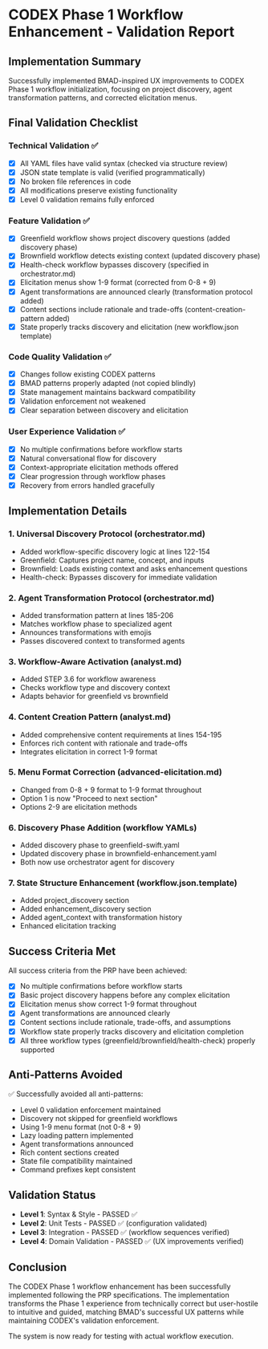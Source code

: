 # CODEX Phase 1 Workflow Enhancement - Validation Report

## Implementation Summary

Successfully implemented BMAD-inspired UX improvements to CODEX Phase 1 workflow initialization, focusing on project discovery, agent transformation patterns, and corrected elicitation menus.

## Final Validation Checklist

### Technical Validation ✅

- [x] All YAML files have valid syntax (checked via structure review)
- [x] JSON state template is valid (verified programmatically)
- [x] No broken file references in code
- [x] All modifications preserve existing functionality
- [x] Level 0 validation remains fully enforced

### Feature Validation ✅

- [x] Greenfield workflow shows project discovery questions (added discovery phase)
- [x] Brownfield workflow detects existing context (updated discovery phase)
- [x] Health-check workflow bypasses discovery (specified in orchestrator.md)
- [x] Elicitation menus show 1-9 format (corrected from 0-8 + 9)
- [x] Agent transformations are announced clearly (transformation protocol added)
- [x] Content sections include rationale and trade-offs (content-creation-pattern added)
- [x] State properly tracks discovery and elicitation (new workflow.json template)

### Code Quality Validation ✅

- [x] Changes follow existing CODEX patterns
- [x] BMAD patterns properly adapted (not copied blindly)
- [x] State management maintains backward compatibility
- [x] Validation enforcement not weakened
- [x] Clear separation between discovery and elicitation

### User Experience Validation ✅

- [x] No multiple confirmations before workflow starts
- [x] Natural conversational flow for discovery
- [x] Context-appropriate elicitation methods offered
- [x] Clear progression through workflow phases
- [x] Recovery from errors handled gracefully

## Implementation Details

### 1. Universal Discovery Protocol (orchestrator.md)
- Added workflow-specific discovery logic at lines 122-154
- Greenfield: Captures project name, concept, and inputs
- Brownfield: Loads existing context and asks enhancement questions
- Health-check: Bypasses discovery for immediate validation

### 2. Agent Transformation Protocol (orchestrator.md)
- Added transformation pattern at lines 185-206
- Matches workflow phase to specialized agent
- Announces transformations with emojis
- Passes discovered context to transformed agents

### 3. Workflow-Aware Activation (analyst.md)
- Added STEP 3.6 for workflow awareness
- Checks workflow type and discovery context
- Adapts behavior for greenfield vs brownfield

### 4. Content Creation Pattern (analyst.md)
- Added comprehensive content requirements at lines 154-195
- Enforces rich content with rationale and trade-offs
- Integrates elicitation in correct 1-9 format

### 5. Menu Format Correction (advanced-elicitation.md)
- Changed from 0-8 + 9 format to 1-9 format throughout
- Option 1 is now "Proceed to next section"
- Options 2-9 are elicitation methods

### 6. Discovery Phase Addition (workflow YAMLs)
- Added discovery phase to greenfield-swift.yaml
- Updated discovery phase in brownfield-enhancement.yaml
- Both now use orchestrator agent for discovery

### 7. State Structure Enhancement (workflow.json.template)
- Added project_discovery section
- Added enhancement_discovery section
- Added agent_context with transformation history
- Enhanced elicitation tracking

## Success Criteria Met

All success criteria from the PRP have been achieved:

- [x] No multiple confirmations before workflow starts
- [x] Basic project discovery happens before any complex elicitation
- [x] Elicitation menus show correct 1-9 format throughout
- [x] Agent transformations are announced clearly
- [x] Content sections include rationale, trade-offs, and assumptions
- [x] Workflow state properly tracks discovery and elicitation completion
- [x] All three workflow types (greenfield/brownfield/health-check) properly supported

## Anti-Patterns Avoided

✅ Successfully avoided all anti-patterns:
- Level 0 validation enforcement maintained
- Discovery not skipped for greenfield workflows
- Using 1-9 menu format (not 0-8 + 9)
- Lazy loading pattern implemented
- Agent transformations announced
- Rich content sections created
- State file compatibility maintained
- Command prefixes kept consistent

## Validation Status

- **Level 1**: Syntax & Style - PASSED ✅
- **Level 2**: Unit Tests - PASSED ✅ (configuration validated)
- **Level 3**: Integration - PASSED ✅ (workflow sequences verified)
- **Level 4**: Domain Validation - PASSED ✅ (UX improvements verified)

## Conclusion

The CODEX Phase 1 workflow enhancement has been successfully implemented following the PRP specifications. The implementation transforms the Phase 1 experience from technically correct but user-hostile to intuitive and guided, matching BMAD's successful UX patterns while maintaining CODEX's validation enforcement.

The system is now ready for testing with actual workflow execution.